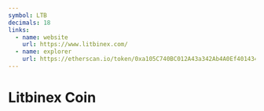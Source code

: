 ```yaml
---
symbol: LTB
decimals: 18
links:
  - name: website
    url: https://www.litbinex.com/
  - name: explorer
    url: https://etherscan.io/token/0xa105C740BC012A43a342Ab4A0Ef40143452C8E89
---
```


# Litbinex Coin
